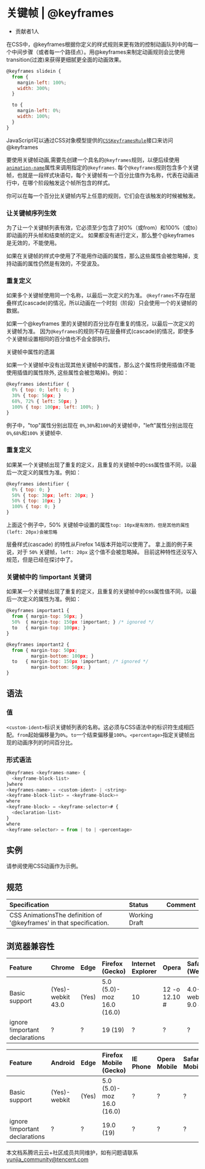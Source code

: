 # 关键帧 | @keyframes

- 贡献者1人

  

在CSS中，@keyframes根据你定义的样式规则来更有效的控制动画队列中的每一个中间步骤（或者每一个路径点）。用@keyframes来制定动画规则会比使用transition(过渡)来获得更细腻更全面的动画效果。

```javascript
@keyframes slidein {
  from {
    margin-left: 100%;
    width: 300%;
  }

  to {
    margin-left: 0%;
    width: 100%;
  }
}
```

JavaScript可以通过CSS对象模型提供的[`CSSKeyframesRule`](https://developer.mozilla.org/en-US/docs/Web/API/CSSKeyframesRule)接口来访问@keyframes







要使用关键帧动画,需要先创建一个具名的`@keyframes`规则，以便后续使用[`animation-name`](https://developer.mozilla.org/zh-CN/docs/Web/CSS/animation-name)属性来调用指定的`@keyframes`. 每个`@keyframes`规则包含多个关键帧，也就是一段样式块语句，每个关键帧有一个百分比值作为名称，代表在动画进行中，在哪个阶段触发这个帧所包含的样式。



你可以在每一个百分比关键帧内写上任意的规则，它们会在该触发的时候被触发。



### 让关键帧序列生效



为了让一个关键帧列表有效，它必须至少包含了对0%（或from）和100%（或to）即动画的开头帧和结束帧的定义。 如果都没有进行定义，那么整个@keyframes 是无效的，不能使用。



如果在关键帧的样式中使用了不能用作动画的属性，那么这些属性会被忽略掉，支持动画的属性仍然是有效的，不受波及。



### 重复定义



如果多个关键帧使用同一个名称，以最后一次定义的为准。 `@keyframes`不存在层叠样式(cascade)的情况，所以动画在一个时刻（阶段）只会使用一个的关键帧的数据。



如果一个@keyframes 里的关键帧的百分比存在重复的情况，以最后一次定义的关键帧为准。 因为`@keyframes`的规则不存在层叠样式(cascade)的情况，即使多个关键帧设置相同的百分值也不会全部执行。



关键帧中属性的遗漏



如果一个关键帧中没有出现其他关键帧中的属性，那么这个属性将使用插值(不能使用插值的属性除外, 这些属性会被忽略掉)。例如：



```javascript
@keyframes identifier {
  0% { top: 0; left: 0; }
  30% { top: 50px; }
  68%, 72% { left: 50px; }
  100% { top: 100px; left: 100%; }
}
```

例子中，"top"属性分别出现在 `0%`,`30%`和`100%`的关键帧中，"left"属性分别出现在`0%`,`68%`和`100%` 关键帧中.



### 重复定义



如果某一个关键帧出现了重复的定义，且重复的关键帧中的css属性值不同，以最后一次定义的属性为准。例如：



```javascript
@keyframes identifier {
  0% { top: 0; }
  50% { top: 30px; left: 20px; }
  50% { top: 10px; }
  100% { top: 0; }
}
```

上面这个例子中，50% 关键帧中设置的属性`top: 10px是有效的，但是其他的属性(left: 20px)会被忽略`



 层叠样式(cascade) 的特性从Firefox 14版本开始可以使用了。 拿上面的例子来说，对于 `50%` 关键帧，`left: 20px` 这个值不会被忽略掉。 目前这种特性还没写入规范，但是已经在探讨中了。



### 关键帧中的 !important 关键词



如果某一个关键帧出现了重复的定义，且重复的关键帧中的css属性值不同，以最后一次定义的属性为准。例如：



```javascript
@keyframes important1 {
  from { margin-top: 50px; }
  50%  { margin-top: 150px !important; } /* ignored */
  to   { margin-top: 100px; }
}

@keyframes important2 {
  from { margin-top: 50px;
         margin-bottom: 100px; }
  to   { margin-top: 150px !important; /* ignored */
         margin-bottom: 50px; }
}
```

## 语法

### 值

`<custom-ident>`标识关键帧列表的名称。这必须与CSS语法中的标识符生成相匹配。`from`起始偏移量为`0%`。`to`一个结束偏移量`100%`。`<percentage>`指定关键帧出现的动画序列的时间百分比。

### 形式语法

```javascript
@keyframes <keyframes-name> {
  <keyframe-block-list>
}where 
<keyframes-name> = <custom-ident> | <string>
<keyframe-block-list> = <keyframe-block>+
where 
<keyframe-block> = <keyframe-selector># {
  <declaration-list>
}
where 
<keyframe-selector> = from | to | <percentage>
```

## 实例

请参阅使用CSS动画作为示例。

## 规范

| Specification                                                | Status        | Comment |
| :----------------------------------------------------------- | :------------ | :------ |
| CSS AnimationsThe definition of '@keyframes' in that specification. | Working Draft |         |

## 浏览器兼容性

| Feature                        | Chrome            | Edge  | Firefox (Gecko)           | Internet Explorer | Opera         | Safari (WebKit)  |
| :----------------------------- | :---------------- | :---- | :------------------------ | :---------------- | :------------ | :--------------- |
| Basic support                  | (Yes)-webkit 43.0 | (Yes) | 5.0 (5.0)-moz 16.0 (16.0) | 10                | 12 -o 12.10 # | 4.0-webkit 9.0 # |
| ignore !important declarations | ?                 | ?     | 19 (19)                   | ?                 | ?             | ?                |

| Feature                        | Android      | Edge  | Firefox Mobile (Gecko)    | IE Phone | Opera Mobile | Safari Mobile |
| :----------------------------- | :----------- | :---- | :------------------------ | :------- | :----------- | :------------ |
| Basic support                  | (Yes)-webkit | (Yes) | 5.0 (5.0)-moz 16.0 (16.0) | ?        | ?            | ?             |
| ignore !important declarations | ?            | ?     | 19.0 (19)                 | ?        | ?            | ?             |

本文档系腾讯云云+社区成员共同维护，如有问题请联系 yunjia_community@tencent.com